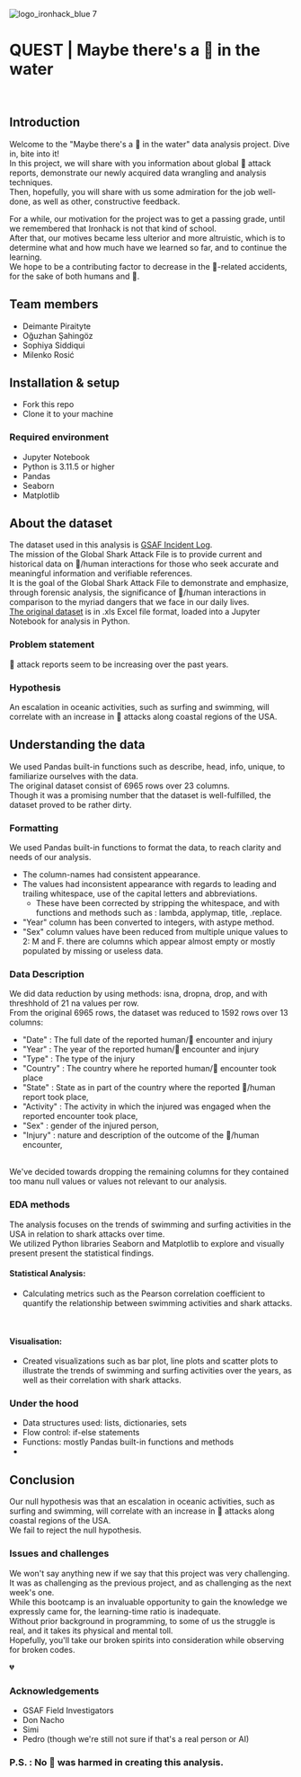 ![logo_ironhack_blue 7](https://user-images.githubusercontent.com/23629340/40541063-a07a0a8a-601a-11e8-91b5-2f13e4e6b441.png)

# QUEST | Maybe there's a 🦈 in the water

<br>

## Introduction

Welcome to the "Maybe there's a 🦈 in the water" data analysis project. Dive in, bite into it!
<br>
In this project, we will share with you information about global 🦈 attack reports, demonstrate our newly acquired data wrangling and analysis techniques.
<br>
Then, hopefully, you will share with us some admiration for the job well-done, as well as other, constructive feedback.
<br>

For a while, our motivation for the project was to get a passing grade, until we remembered that Ironhack is not that kind of school.
<br>
After that, our motives became less ulterior and more altruistic, which is to determine what and how much have we learned so far, and to continue the learning.
<br>
We hope to be a contributing factor to decrease in the 🦈-related accidents, for the sake of both humans and 🦈.

## Team members
- Deimante Piraityte
- Oğuzhan Şahingöz
- Sophiya Siddiqui
- Milenko Rosić

## Installation & setup
- Fork this repo
- Clone it to your machine

### Required environment
- Jupyter Notebook
- Python is 3.11.5 or higher
- Pandas
- Seaborn
- Matplotlib

## About the dataset
The dataset used in this analysis is [GSAF Incident Log](https://www.sharkattackfile.net/incidentlog.htm).
<br>
The mission of the Global Shark Attack File is to provide current and historical data on 🦈/human interactions for those who seek accurate and meaningful information and verifiable references.
<br>
It is the goal of the Global Shark Attack File to demonstrate and emphasize, through forensic analysis, the significance of 🦈/human interactions in comparison to the myriad dangers that we face in our daily lives.
<br>
[The original dataset](https://www.sharkattackfile.net/spreadsheets/GSAF5.xls) is in .xls Excel file format, loaded into a Jupyter Notebook for analysis in Python.

### Problem statement
🦈 attack reports seem to be increasing over the past years.

### Hypothesis
An escalation in oceanic activities, such as surfing and swimming, will correlate with an increase in 🦈 attacks along coastal regions of the USA.
<br>

## Understanding the data
We used Pandas built-in functions such as describe, head, info, unique, to familiarize ourselves with the data.
<br>
The original dataset consist of 6965 rows over 23 columns.
<br>
Though it was a promising number that the dataset is well-fulfilled, the dataset proved to be rather dirty.

### Formatting
We used Pandas built-in functions to format the data, to reach clarity and needs of our analysis.
<br>

- The column-names had consistent appearance.
- The values had inconsistent appearance with regards to leading and trailing whitespace, use of the capital letters and abbreviations.
  - These have been corrected by stripping the whitespace, and with functions and methods such as : lambda, applymap, title, .replace.
- "Year" column has been converted to integers, with astype method.
- "Sex" column values have been reduced from multiple unique values to 2: M and F.
there are columns which appear almost empty or mostly populated by missing or useless data.

### Data Description
We did data reduction by using methods: isna, dropna, drop, and with threshhold of 21 na values per row.
<br>
From the original 6965 rows, the dataset was reduced to 1592 rows over 13 columns:
- "Date" : The full date of the reported human/🦈 encounter and injury
- "Year" : The year of the reported human/🦈 encounter and injury
- "Type" : The type of the injury
- "Country" : The country where he reported human/🦈 encounter took place
- "State" : State as in part of the country where the reported 🦈/human report took place,
- "Activity" : The activity in which the injured was engaged when the reported encounter took place,
- "Sex" : gender of the injured person,
- "Injury" : nature and description of the outcome of the 🦈/human encounter,
<br>
We've decided towards dropping the remaining columns for they contained too manu null values or values not relevant to our analysis.

### EDA methods
The analysis focuses on the trends of swimming and surfing activities in the USA in relation to shark attacks over time.
<br>
We utilized Python libraries Seaborn and Matplotlib to explore and visually present present the statistical findings.
<br>

#### Statistical Analysis:
- Calculating metrics such as the Pearson correlation coefficient to quantify the relationship between swimming activities and shark attacks.
<br>

#### Visualisation:
- Created visualizations such as bar plot, line plots and scatter plots to illustrate the trends of swimming and surfing activities over the years, as well as their correlation with shark attacks.

### Under the hood
- Data structures used: lists, dictionaries, sets
- Flow control: if-else statements
- Functions: mostly Pandas built-in functions and methods
- 

## Conclusion
Our null hypothesis was that an escalation in oceanic activities, such as surfing and swimming, will correlate with an increase in 🦈 attacks along coastal regions of the USA.
<br>
We fail to reject the null hypothesis.
<br>

### Issues and challenges
We won't say anything new if we say that this project was very challenging.
<br>
It was as challenging as the previous project, and as challenging as the next week's one.
<br>
While this bootcamp is an invaluable opportunity to gain the knowledge we expressly came for, the learning-time ratio is inadequate.
<br>
Without prior background in programming, to some of us the struggle is real, and it takes its physical and mental toll.
<br>
Hopefully, you'll take our broken spirits into consideration while observing for broken codes. <p>&#128148;</p>

### Acknowledgements
- GSAF Field Investigators
- Don Nacho
- Simi
- Pedro (though we're still not sure if that's a real person or AI)

### P.S. : No 🦈 was harmed in creating this analysis.
